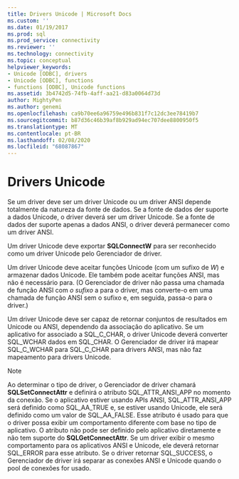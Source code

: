 ```yaml
---
title: Drivers Unicode | Microsoft Docs
ms.custom: ''
ms.date: 01/19/2017
ms.prod: sql
ms.prod_service: connectivity
ms.reviewer: ''
ms.technology: connectivity
ms.topic: conceptual
helpviewer_keywords:
- Unicode [ODBC], drivers
- Unicode [ODBC], functions
- functions [ODBC], Unicode functions
ms.assetid: 3b4742d5-74fb-4aff-aa21-d83a0064d73d
author: MightyPen
ms.author: genemi
ms.openlocfilehash: ca9b70ee6a96759e496b831f7c12dc3ee78419b7
ms.sourcegitcommit: b87d36c46b39af8b929ad94ec707dee8800950f5
ms.translationtype: MT
ms.contentlocale: pt-BR
ms.lasthandoff: 02/08/2020
ms.locfileid: "68087867"
---
```

# <a name="unicode-drivers"></a>Drivers Unicode
Se um driver deve ser um driver Unicode ou um driver ANSI depende totalmente da natureza da fonte de dados. Se a fonte de dados der suporte a dados Unicode, o driver deverá ser um driver Unicode. Se a fonte de dados der suporte apenas a dados ANSI, o driver deverá permanecer como um driver ANSI.  
  
 Um driver Unicode deve exportar **SQLConnectW** para ser reconhecido como um driver Unicode pelo Gerenciador de driver.  
  
 Um driver Unicode deve aceitar funções Unicode (com um sufixo de *W*) e armazenar dados Unicode. Ele também pode aceitar funções ANSI, mas não é necessário para. (O Gerenciador de driver não passa uma chamada de função ANSI com *o sufixo* a para o driver, mas converte-o em uma chamada de função ANSI sem o sufixo e, em seguida, passa-o para o driver.)  
  
 Um driver Unicode deve ser capaz de retornar conjuntos de resultados em Unicode ou ANSI, dependendo da associação do aplicativo. Se um aplicativo for associado a SQL_C_CHAR, o driver Unicode deverá converter SQL_WCHAR dados em SQL_CHAR. O Gerenciador de driver irá mapear SQL_C_WCHAR para SQL_C_CHAR para drivers ANSI, mas não faz mapeamento para drivers Unicode.  
  
> [!NOTE]  
>  Ao determinar o tipo de driver, o Gerenciador de driver chamará **SQLSetConnectAttr** e definirá o atributo SQL_ATTR_ANSI_APP no momento da conexão. Se o aplicativo estiver usando APIs ANSI, SQL_ATTR_ANSI_APP será definido como SQL_AA_TRUE e, se estiver usando Unicode, ele será definido como um valor de SQL_AA_FALSE. Esse atributo é usado para que o driver possa exibir um comportamento diferente com base no tipo de aplicativo. O atributo não pode ser definido pelo aplicativo diretamente e não tem suporte do **SQLGetConnectAttr**. Se um driver exibir o mesmo comportamento para os aplicativos ANSI e Unicode, ele deverá retornar SQL_ERROR para esse atributo. Se o driver retornar SQL_SUCCESS, o Gerenciador de driver irá separar as conexões ANSI e Unicode quando o pool de conexões for usado.

